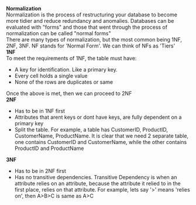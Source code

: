 **Normalization**  
Normalization is the process of restructuring your database to become more tidier and reduce redundancy and anomalies. Databases can be evaluated with "forms" and those that went through the process of normalization can be called "normal forms"  
There are many types of normalization, but the most common being 1NF, 2NF, 3NF. NF stands for 'Normal Form'. We can think of NFs as 'Tiers'  
**1NF**  
To meet the requirements of 1NF, the table must have:  
- A key for identification. Like a primary key.
- Every cell holds a single value
- None of the rows are duplicates or same

Once the above is met, then we can proceed to 2NF  
**2NF**  
- Has to be in 1NF first
- Attributes that arent keys or dont have keys, are fully dependent on a primary key
- Split the table. For example, a table has CustomerID, ProductID, CustomerName, ProductName. It is clear that we need 2 separate table, one contains CustomerID and CustomerName, while the other contains ProductID and ProductName

**3NF**  
- Has to be in 2NF first
- Has no transitive dependencies. Transitive Dependency is when an attribute relies on an attribute, because the attribute it relied to in the first place, relies on that attribute. For example, lets say '>' means 'relies on', then A>B>C is same as A>C

